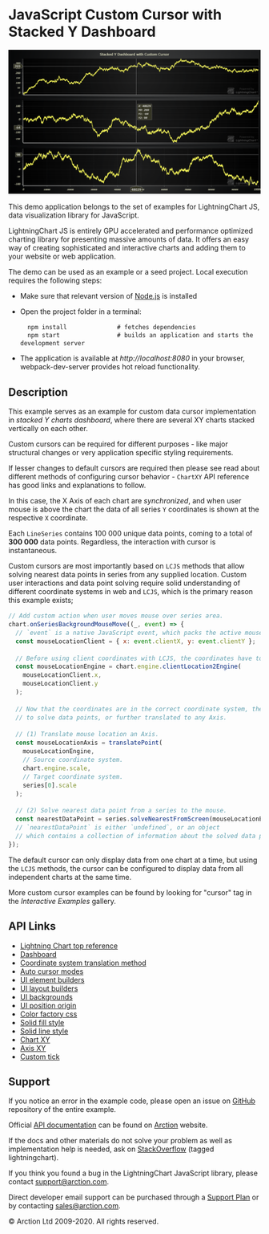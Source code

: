 # JavaScript Custom Cursor with Stacked Y Dashboard

![JavaScript Custom Cursor with Stacked Y Dashboard](customCursorStackedY.png)

This demo application belongs to the set of examples for LightningChart JS, data visualization library for JavaScript.

LightningChart JS is entirely GPU accelerated and performance optimized charting library for presenting massive amounts of data. It offers an easy way of creating sophisticated and interactive charts and adding them to your website or web application.

The demo can be used as an example or a seed project. Local execution requires the following steps:

- Make sure that relevant version of [Node.js](https://nodejs.org/en/download/) is installed
- Open the project folder in a terminal:

        npm install              # fetches dependencies
        npm start                # builds an application and starts the development server

- The application is available at *http://localhost:8080* in your browser, webpack-dev-server provides hot reload functionality.


## Description

This example serves as an example for custom data cursor implementation in _stacked Y charts dashboard_, where there are several XY charts stacked vertically on each other.

Custom cursors can be required for different purposes - like major structural changes or very application specific styling requirements.

If lesser changes to default cursors are required then please see read about different methods of configuring cursor behavior - `ChartXY` API reference has good links and explanations to follow.

In this case, the X Axis of each chart are _synchronized_, and when user mouse is above the chart the data of all series `Y` coordinates is shown at the respective `X` coordinate.

Each `LineSeries` contains 100 000 unique data points, coming to a total of **300 000** data points. Regardless, the interaction with cursor is instantaneous.

Custom cursors are most importantly based on `LCJS` methods that allow solving nearest data points in series from any supplied location.
Custom user interactions and data point solving require solid understanding of different coordinate systems in web and `LCJS`, which is the primary reason this example exists;

```javascript
// Add custom action when user moves mouse over series area.
chart.onSeriesBackgroundMouseMove((_, event) => {
  // `event` is a native JavaScript event, which packs the active mouse location in `clientX` and `clientY` properties.
  const mouseLocationClient = { x: event.clientX, y: event.clientY };

  // Before using client coordinates with LCJS, the coordinates have to be translated relative to the LCJS engine.
  const mouseLocationEngine = chart.engine.clientLocation2Engine(
    mouseLocationClient.x,
    mouseLocationClient.y
  );

  // Now that the coordinates are in the correct coordinate system, they can be used
  // to solve data points, or further translated to any Axis.

  // (1) Translate mouse location an Axis.
  const mouseLocationAxis = translatePoint(
    mouseLocationEngine,
    // Source coordinate system.
    chart.engine.scale,
    // Target coordinate system.
    series[0].scale
  );

  // (2) Solve nearest data point from a series to the mouse.
  const nearestDataPoint = series.solveNearestFromScreen(mouseLocationEngine);
  // `nearestDataPoint` is either `undefined`, or an object 
  // which contains a collection of information about the solved data point.
});
```

The default cursor can only display data from one chart at a time, but using the `LCJS` methods, the cursor can be configured to display data from all independent charts at the same time.

More custom cursor examples can be found by looking for "cursor" tag in the _Interactive Examples_ gallery.


## API Links

* [Lightning Chart top reference]
* [Dashboard]
* [Coordinate system translation method]
* [Auto cursor modes]
* [UI element builders]
* [UI layout builders]
* [UI backgrounds]
* [UI position origin]
* [Color factory css]
* [Solid fill style]
* [Solid line style]
* [Chart XY]
* [Axis XY]
* [Custom tick]


## Support

If you notice an error in the example code, please open an issue on [GitHub][0] repository of the entire example.

Official [API documentation][1] can be found on [Arction][2] website.

If the docs and other materials do not solve your problem as well as implementation help is needed, ask on [StackOverflow][3] (tagged lightningchart).

If you think you found a bug in the LightningChart JavaScript library, please contact support@arction.com.

Direct developer email support can be purchased through a [Support Plan][4] or by contacting sales@arction.com.

[0]: https://github.com/Arction/
[1]: https://www.arction.com/lightningchart-js-api-documentation/
[2]: https://www.arction.com
[3]: https://stackoverflow.com/questions/tagged/lightningchart
[4]: https://www.arction.com/support-services/

© Arction Ltd 2009-2020. All rights reserved.


[Lightning Chart top reference]: https://www.arction.com/lightningchart-js-api-documentation/v3.3.0/interfaces/lightningchart.html
[Dashboard]: https://www.arction.com/lightningchart-js-api-documentation/v3.3.0/classes/dashboard.html
[Coordinate system translation method]: https://www.arction.com/lightningchart-js-api-documentation/v3.3.0/globals.html#translatepoint
[Auto cursor modes]: https://www.arction.com/lightningchart-js-api-documentation/v3.3.0/enums/autocursormodes.html
[UI element builders]: https://www.arction.com/lightningchart-js-api-documentation/v3.3.0/globals.html#uielementbuilders
[UI layout builders]: https://www.arction.com/lightningchart-js-api-documentation/v3.3.0/globals.html#uilayoutbuilders
[UI backgrounds]: https://www.arction.com/lightningchart-js-api-documentation/v3.3.0/globals.html#uibackgrounds
[UI position origin]: https://www.arction.com/lightningchart-js-api-documentation/v3.3.0/globals.html#uiorigins
[Color factory css]: https://www.arction.com/lightningchart-js-api-documentation/v3.3.0/globals.html#colorcss
[Solid fill style]: https://www.arction.com/lightningchart-js-api-documentation/v3.3.0/classes/solidfill.html
[Solid line style]: https://www.arction.com/lightningchart-js-api-documentation/v3.3.0/classes/solidline.html
[Chart XY]: https://www.arction.com/lightningchart-js-api-documentation/v3.3.0/classes/chartxy.html
[Axis XY]: https://www.arction.com/lightningchart-js-api-documentation/v3.3.0/classes/axis.html
[Custom tick]: https://www.arction.com/lightningchart-js-api-documentation/v3.3.0/classes/customtick.html


